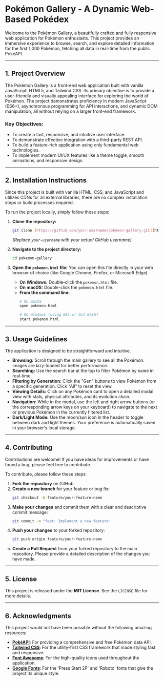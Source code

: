 # Pokémon Gallery - A Dynamic Web-Based Pokédex


Welcome to the Pokémon Gallery, a beautifully crafted and fully responsive web application for Pokémon enthusiasts. This project provides an immersive experience to browse, search, and explore detailed information for the first 1,000 Pokémon, fetching all data in real-time from the public PokéAPI.


---

## 1. Project Overview

The Pokémon Gallery is a front-end web application built with vanilla JavaScript, HTML5, and Tailwind CSS. Its primary objective is to provide a user-friendly and visually appealing interface for exploring the world of Pokémon. The project demonstrates proficiency in modern JavaScript (ES6+), asynchronous programming for API interactions, and dynamic DOM manipulation, all without relying on a larger front-end framework.

### Key Objectives:
- To create a fast, responsive, and intuitive user interface.
- To demonstrate effective integration with a third-party REST API.
- To build a feature-rich application using only fundamental web technologies.
- To implement modern UI/UX features like a theme toggle, smooth animations, and responsive design.

---

## 2. Installation Instructions

Since this project is built with vanilla HTML, CSS, and JavaScript and utilizes CDNs for all external libraries, there are no complex installation steps or build processes required.

To run the project locally, simply follow these steps:

1.  **Clone the repository:**
    ```bash
    git clone [https://github.com/your-username/pokemon-gallery.git](https://github.com/your-username/pokemon-gallery.git)
    ```
    *(Replace `your-username` with your actual GitHub username)*

2.  **Navigate to the project directory:**
    ```bash
    cd pokemon-gallery
    ```

3.  **Open the `pokemon.html` file:**
    You can open this file directly in your web browser of choice (like Google Chrome, Firefox, or Microsoft Edge).
    - **On Windows:** Double-click the `pokemon.html` file.
    - **On macOS:** Double-click the `pokemon.html` file.
    - **From the command line:**
      ```bash
      # On macOS
      open pokemon.html

      # On Windows (using WSL or Git Bash)
      start pokemon.html
      ```

---

## 3. Usage Guidelines

The application is designed to be straightforward and intuitive.

-   **Browsing:** Scroll through the main gallery to see all the Pokémon. Images are lazy-loaded for better performance.
-   **Searching:** Use the search bar at the top to filter Pokémon by name in real-time.
-   **Filtering by Generation:** Click the "Gen" buttons to view Pokémon from a specific generation. Click "All" to reset the view.
-   **Viewing Details:** Click on any Pokémon card to open a detailed modal view with stats, physical attributes, and its evolution chain.
-   **Navigation:** While in the modal, use the left and right arrow buttons (or the corresponding arrow keys on your keyboard) to navigate to the next or previous Pokémon in the currently filtered list.
-   **Dark/Light Mode:** Use the moon/sun icon in the header to toggle between dark and light themes. Your preference is automatically saved in your browser's local storage.

---

## 4. Contributing

Contributions are welcome! If you have ideas for improvements or have found a bug, please feel free to contribute.

To contribute, please follow these steps:

1.  **Fork the repository** on GitHub.
2.  **Create a new branch** for your feature or bug fix:
    ```bash
    git checkout -b feature/your-feature-name
    ```
3.  **Make your changes** and commit them with a clear and descriptive commit message:
    ```bash
    git commit -m "feat: Implement a new feature"
    ```
4.  **Push your changes** to your forked repository:
    ```bash
    git push origin feature/your-feature-name
    ```
5.  **Create a Pull Request** from your forked repository to the main repository. Please provide a detailed description of the changes you have made.

---

## 5. License

This project is released under the **MIT License**. See the `LICENSE` file for more details.

---

## 6. Acknowledgments

This project would not have been possible without the following amazing resources:

-   **[PokéAPI](https://pokeapi.co/)**: For providing a comprehensive and free Pokémon data API.
-   **[Tailwind CSS](https://tailwindcss.com/)**: For the utility-first CSS framework that made styling fast and responsive.
-   **[Font Awesome](https://fontawesome.com/)**: For the high-quality icons used throughout the application.
-   **[Google Fonts](https://fonts.google.com/)**: For the 'Press Start 2P' and 'Roboto' fonts that give the project its unique style.
